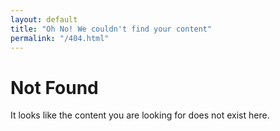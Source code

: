 ```yaml
---
layout: default
title: "Oh No! We couldn't find your content"
permalink: "/404.html"
---
```


# Not Found

It looks like the content you are looking for does not exist here.
